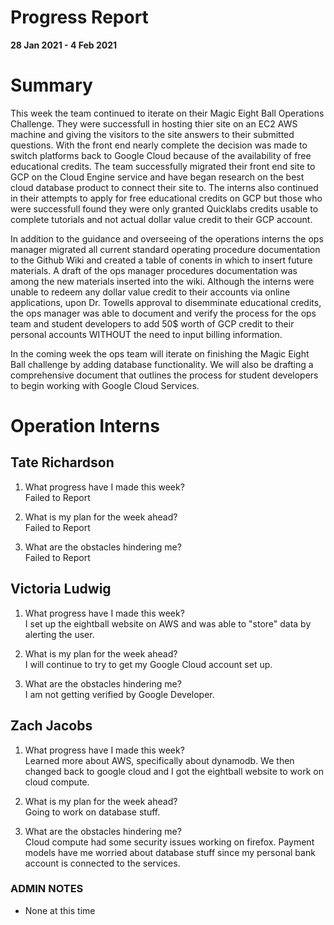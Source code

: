# Progress Report

**28 Jan 2021 - 4 Feb 2021**

# Summary

This week the team continued to iterate on their Magic Eight Ball Operations Challenge. They were successfull in hosting thier site on an EC2 AWS machine and giving the visitors to the site answers to their submitted questions. With the front end nearly complete the decision was made to switch platforms back to Google Cloud because of the availability of free educational credits. The team successfully migrated their front end site to GCP on the Cloud Engine service and have began research on the best cloud database product to connect their site to. The interns also continued in their attempts to apply for free educational credits on GCP but those who were successfull found they were only granted Quicklabs credits usable to complete tutorials and not actual dollar value credit to their GCP account.

In addition to the guidance and overseeing of the operations interns the ops manager migrated all current standard operating procedure documentation to the Github Wiki and created a table of conents in which to insert future materials. A draft of the ops manager procedures documentation was among the new materials inserted into the wiki. Although the interns were unable to redeem any dollar value credit to their accounts via online applications, upon Dr. Towells approval to disemminate educational credits, the ops manager was able to document and verify the process for the ops team and student developers to add 50$ worth of GCP credit to their personal accounts WITHOUT the need to input billing information.

In the coming week the ops team will iterate on finishing the Magic Eight Ball challenge by adding database functionality. We will also be drafting a comprehensive document that outlines the process for student developers to begin working with Google Cloud Services.   

# Operation Interns

## Tate Richardson

1. What progress have I made this week?  
Failed to Report
    
1. What is my plan for the week ahead?  
Failed to Report
    

1. What are the obstacles hindering me?  
Failed to Report
   

## Victoria Ludwig

1. What progress have I made this week?  
I set up the eightball website on AWS and was able to "store" data by alerting the user.

1. What is my plan for the week ahead?  
I will continue to try to get my Google Cloud account set up.

1. What are the obstacles hindering me?  
I am not getting verified by Google Developer.


## Zach Jacobs

1. What progress have I made this week?  
Learned more about AWS, specifically about dynamodb. 
We then changed back to google cloud and I got the eightball website to work on cloud compute.

1. What is my plan for the week ahead?   
Going to work on database stuff.

1. What are the obstacles hindering me?  
Cloud compute had some security issues working on firefox. 
Payment models have me worried about database stuff since my personal bank account is connected
to the services.

### ADMIN NOTES

- None at this time

